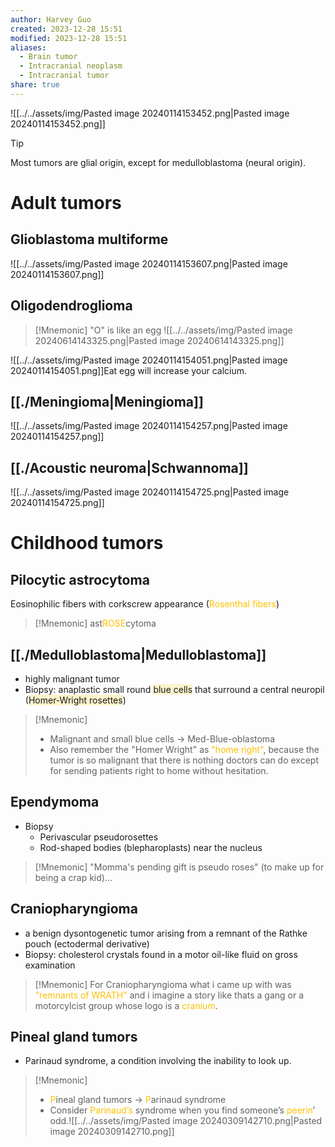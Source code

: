 ```yaml
---
author: Harvey Guo
created: 2023-12-28 15:51
modified: 2023-12-28 15:51
aliases:
  - Brain tumor
  - Intracranial neoplasm
  - Intracranial tumor
share: true
---
```

![[../../assets/img/Pasted image 20240114153452.png|Pasted image 20240114153452.png]]
>[!Tip] 
>Most tumors are glial origin, except for medulloblastoma (neural origin).
# Adult tumors
## Glioblastoma multiforme
![[../../assets/img/Pasted image 20240114153607.png|Pasted image 20240114153607.png]]
## Oligodendroglioma
>[!Mnemonic] "O" is like an egg
>![[../../assets/img/Pasted image 20240614143325.png|Pasted image 20240614143325.png]]


![[../../assets/img/Pasted image 20240114154051.png|Pasted image 20240114154051.png]]Eat egg will increase your calcium.
## [[./Meningioma|Meningioma]]
![[../../assets/img/Pasted image 20240114154257.png|Pasted image 20240114154257.png]]
## [[./Acoustic neuroma|Schwannoma]]
![[../../assets/img/Pasted image 20240114154725.png|Pasted image 20240114154725.png]]
# Childhood tumors
## Pilocytic astrocytoma
Eosinophilic fibers with corkscrew appearance (<font color="#ffc000">Rosenthal fibers</font>)
>[!Mnemonic] 
>ast<font color="#ffc000">ROSE</font>cytoma

## [[./Medulloblastoma|Medulloblastoma]]
- highly malignant tumor
- Biopsy: anaplastic small round <span style="background:rgba(240, 200, 0, 0.2)">blue cells</span> that surround a central neuropil (<span style="background:rgba(240, 200, 0, 0.2)">Homer-Wright rosettes</span>)
>[!Mnemonic] 
>- Malignant and small blue cells -> Med-Blue-oblastoma
>- Also remember the "Homer Wright" as <font color="#ffc000">"home right"</font>, because the tumor is so malignant that there is nothing doctors can do except for sending patients right to home without hesitation.

## Ependymoma
- Biopsy
	- Perivascular pseudorosettes 
	- Rod-shaped bodies (blepharoplasts) near the nucleus

>[!Mnemonic] 
>"Momma's pending gift is pseudo roses" (to make up for being a crap kid)...

## Craniopharyngioma
- a benign dysontogenetic tumor arising from a remnant of the Rathke pouch (ectodermal derivative)
- Biopsy: cholesterol crystals found in a motor oil-like fluid on gross examination
>[!Mnemonic] 
>For Craniopharyngioma what i came up with was <font color="#ffc000">"remnants of WRATH"</font> and i imagine a story like thats a gang or a motorcylcist group whose logo is a <font color="#ffc000">cranium</font>.

## Pineal gland tumors
- Parinaud syndrome, a condition involving the inability to look up.
>[!Mnemonic] 
>- <font color="#ffc000">P</font>ineal gland tumors -> <font color="#ffc000">P</font>arinaud syndrome
>- Consider <font color="#ffc000">Parinaud’s</font> syndrome when you find someone’s <font color="#ffc000">peerin</font>’ odd.![[../../assets/img/Pasted image 20240309142710.png|Pasted image 20240309142710.png]]